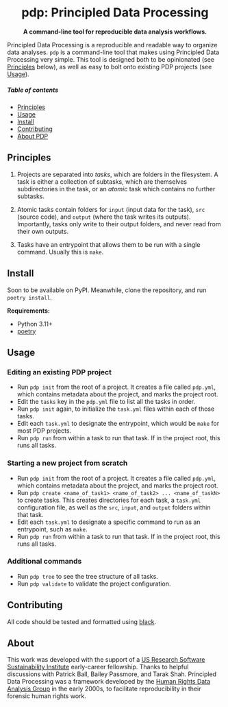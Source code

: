 <h1 align="center">
  pdp: Principled Data Processing
</h1>

<p align="center">
  <b>A command-line tool for reproducible data analysis workflows.</b>
</p>

Principled Data Processing is a reproducible and readable way to organize data analyses.
`pdp` is a command-line tool that makes using Principled Data Processing very simple.
This tool is designed both to be opinionated (see [Principles](#principles) below), as well as easy to bolt onto existing PDP projects (see [Usage](#usage)).

##### Table of contents

- [Principles](#principles)
- [Usage](#usage)
- [Install](#install)
- [Contributing](#contributing)
- [About PDP](#about)

## Principles

1. Projects are separated into _tasks_, which are folders in the filesystem. A task is either a collection of subtasks, which are themselves subdirectories in the task, or an _atomic_ task which contains no further subtasks.

2. Atomic tasks contain folders for `input` (input data for the task), `src` (source code), and `output` (where the task writes its outputs). Importantly, tasks only write to their output folders, and never read from their own outputs.

3. Tasks have an entrypoint that allows them to be run with a single command. Usually this is `make`.

## Install

Soon to be available on PyPI. Meanwhile, clone the repository, and run `poetry install`.

**Requirements:**

- Python 3.11+
- [poetry](https://python-poetry.org/)

## Usage

### Editing an existing PDP project

- Run `pdp init` from the root of a project. It creates a file called `pdp.yml`, which contains metadata about the project, and marks the project root.
- Edit the `tasks` key in the `pdp.yml` file to list all the tasks in order.
- Run `pdp init` again, to initialize the `task.yml` files within each of those tasks.
- Edit each `task.yml` to designate the entrypoint, which would be `make` for most PDP projects.
- Run `pdp run` from within a task to run that task. If in the project root, this runs all tasks.

### Starting a new project from scratch

- Run `pdp init` from the root of a project. It creates a file called `pdp.yml`, which contains metadata about the project, and marks the project root.
- Run `pdp create <name_of_task1> <name_of_task2> ... <name_of_taskN>` to create tasks. This creates directories for each task, a `task.yml` configuration file, as well as the `src`, `input`, and `output` folders within that task.
- Edit each `task.yml` to designate a specific command to run as an entrypoint, such as `make`.
- Run `pdp run` from within a task to run that task. If in the project root, this runs all tasks.

### Additional commands

- Run `pdp tree` to see the tree structure of all tasks.
- Run `pdp validate` to validate the project configuration.

## Contributing

All code should be tested and formatted using [black](https://github.com/psf/black).

## About

This work was developed with the support of a [US Research Software Sustainability Institute](https://urssi.us/) early-career fellowship.
Thanks to helpful discussions with Patrick Ball, Bailey Passmore, and Tarak Shah.
Principled Data Processing was a framework developed by the [Human Rights Data Analysis Group](https://hrdag.org) in the early 2000s, to facilitate reproducibility in their forensic human rights work.
